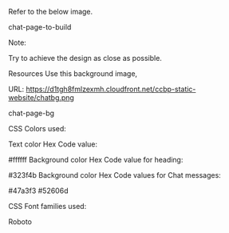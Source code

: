 Refer to the below image.



chat-page-to-build



Note:

Try to achieve the design as close as possible.

Resources
Use this background image,



URL: https://d1tgh8fmlzexmh.cloudfront.net/ccbp-static-website/chatbg.png



chat-page-bg



CSS Colors used:

Text color Hex Code value:

#ffffff
Background color Hex Code value for heading:

#323f4b
Background color Hex Code values for Chat messages:

#47a3f3
#52606d


CSS Font families used:

Roboto
